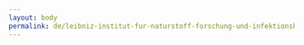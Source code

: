 ```yaml
---
layout: body
permalink: de/leibniz-institut-fur-naturstoff-forschung-und-infektionsbiologie-hans-knoll-institut-ev/
---
```



